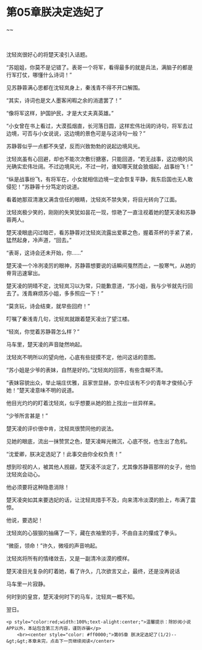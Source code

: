 # 第05章朕决定选妃了
~~
    	    <p name="pagetop" href="javascript:void(0);" onclick="return false" style="line-height: 35px;padding: 10px;color: #333;"> </p><p>沈轻岚很好心的将楚天凌引入话题。</p><p>“苏姐姐，你莫不是记错了。表哥一个将军，看得最多的就是兵法，满脑子的都是行军打仗，哪懂什么诗词！”</p><p>见苏静蓉满心思都在沈轻岚身上，秦浅青不得不开口解围。</p><p>“其实，诗词也是文人墨客闲暇之余的消遣罢了！”</p><p>“像将军这样，护国护民，才是大丈夫真英雄。”</p><p>“小女曾在书上看过，大漠孤烟直，长河落日圆，这样宏伟壮阔的诗句，将军去过边境，可否与小女说说，这边境的景色可是与这诗句一般？”</p><p>苏静蓉似乎一点都不失望，反而兴致勃勃的说起边境风光。</p><p>沈轻岚虽有心回避，却也不能次次敷衍搪塞，只能回道，“若无战事，这边境的风光确实宏伟壮阔。不过边境风光，不过一时，谁知哪天就会狼烟起，战事纷飞！”</p><p>“纵是战事纷飞，有将军在，小女就相信边境一定会恢复平静，我东启国也无人敢侵犯！”苏静蓉十分笃定的说道。</p><p>看着她那双清澈又满含信任的眼睛，沈轻岚不禁失笑，将目光转向了江面。</p><p>沈轻岚极少笑的，刚刚的失笑犹如昙花一现，惊艳了一直注视着她的楚天凌和苏静蓉两人。</p><p>楚天凌眼底闪过暗芒，看苏静蓉对沈轻岚流露出爱慕之色，握着茶杯的手紧了紧，猛然起身，冷声道，“回去。”</p><p>“表哥，这诗会还未开始，你……”</p><p>楚天凌一个冷冽凌厉的眼神，苏静蓉想要说的话瞬间戛然而止，一股寒气，从她的脊背迅速窜出。</p><p>楚天凌的阴晴不定，沈轻岚习以为常，只能歉意道，“苏小姐，我与少爷就先行回去了。浅青麻烦苏小姐，多多照应一下！”</p><p>“莫贪玩，诗会结束，就早些回府！”</p><p>叮嘱了秦浅青几句，沈轻岚就跟着楚天凌出了望江楼。</p><p>“轻岚，你觉着苏静蓉怎么样？”</p><p>马车里，楚天凌的声音陡然响起。</p><p>沈轻岚不明所以的望向他，心底有些捉摸不定，他问这话的意图。</p><p>“苏小姐是少爷的表妹，自然是好的。”沈轻岚的回答，有些含糊不清。</p><p>“表妹容貌出众，举止端庄优雅，且家世显赫，京中应该有不少的青年才俊倾心于她！”楚天凌意味不明的说道。</p><p>他目光灼灼的盯着沈轻岚，似乎想要从她的脸上找出一丝异样来。</p><p>“少爷所言甚是！”</p><p>楚天凌的评价很中肯，沈轻岚很赞同他的说法。</p><p>见她的眼底，流出一抹赞赏之色，楚天凌眸光微沉，心底不悦，也生出了危机。</p><p>“沈爱卿，朕决定选妃了！此事交由你全权负责！”</p><p>想到珍视的人，被其他人觊觎，楚天凌不淡定了，尤其像苏静蓉那样的女子，他怕沈轻岚会动心。</p><p>他必须要将这种隐患消除！</p><p>楚天凌突如其来要选妃的话，让沈轻岚措手不及，向来清冷淡漠的脸上，布满了震惊。</p><p>他说，要选妃！</p><p>沈轻岚的心狠狠的抽痛了一下，藏在衣袖里的手，不由自主的攥成了拳头。</p><p>“微臣，领命！”许久，微哑的声音响起。</p><p>沈轻岚将所有的情绪敛去，又是一副清冷淡漠的模样。</p><p>楚天凌目光复杂的盯着她，看了许久，几次欲言又止，最终，还是没再说话</p><p>马车里一片寂静。</p><p>何时到的皇宫，楚天凌何时下的马车，沈轻岚一概不知。</p><p>翌日。</p>
    	
   	<p style="color:red;width:100%;text-alight:center;">温馨提示：除妙阅小说APP以外，本站包含第三方内容，谨防诈骗</p>
    	<br><center style="color: #ff0000;">第05章 朕决定选妃了(1/2)--&gt;&gt;本章未完，点击下一页继续阅读</center>
    	
